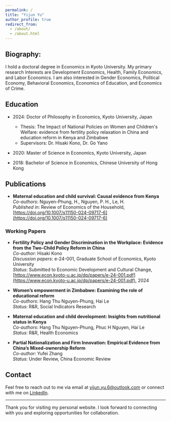 ```yaml
---
permalink: /
title: "Yijun Yu"
author_profile: true
redirect_from: 
  - /about/
  - /about.html
---
```

## Biography:
I hold a doctoral degree in Economics in Kyoto University. My primary research Interests are Development Economics, Health, Family Economics, and Labor Economics. I am also interested in Gender Economics, Political Economy, Behavioral Economics, Economics of Education, and Economics of Crime.

## Education
* 2024: Doctor of Philosophy in Economics, Kyoto University, Japan
  * Thesis: The Impact of National Policies on Women and Children's Welfare: evidence from fertility policy relaxation in China and education reform in Kenya and Zimbabwe
  * Supervisors: Dr. Hisaki Kono, Dr. Go Yano

* 2020: Master of Science in Economics, Kyoto University, Japan

* 2018: Bachelor of Science in Economics, Chinese University of Hong Kong

## Publications
* **Maternal education and child survival: Causal evidence from Kenya**  
  *Co-authors*: Nguyen-Phung, H., Nguyen, P. H., Le, H.  
  *Published in*: Review of Economics of the Household, [https://doi.org/10.1007/s11150-024-09717-6](https://doi.org/10.1007/s11150-024-09717-6)

### Working Papers
* **Fertility Policy and Gender Discrimination in the Workplace: Evidence from the Two-Child Policy Reform in China**  
  *Co-author*: Hisaki Kono  
  *Discussion papers*: e-24-001, Graduate School of Economics, Kyoto University  
  *Status*: Submitted to Economic Development and Cultural Change, [https://www.econ.kyoto-u.ac.jp/dp/papers/e-24-001.pdf](https://www.econ.kyoto-u.ac.jp/dp/papers/e-24-001.pdf), 2024  

* **Women’s empowerment in Zimbabwe: Examining the role of educational reform**  
  *Co-authors*: Hang Thu Nguyen-Phung, Hai Le  
  *Status*: R&R, Social Indicators Research  

* **Maternal education and child development: Insights from nutritional status in Kenya**  
  *Co-authors*: Hang Thu Nguyen-Phung, Phuc H Nguyen, Hai Le  
  *Status*: R&R, Health Economics  

* **Partial Nationalization and Firm Innovation: Empirical Evidence from China’s Mixed-ownership Reform**  
  *Co-author*: Yufei Zhang  
  *Status*: Under Review, China Economic Review  

  

## Contact

Feel free to reach out to me via email at [yijun.yu.6@outlook.com](mailto:yijun.yu.6@outlook.com) or connect with me on [LinkedIn](https://www.linkedin.com/in/yijunyu).

---

Thank you for visiting my personal website. I look forward to connecting with you and exploring opportunities for collaboration.
